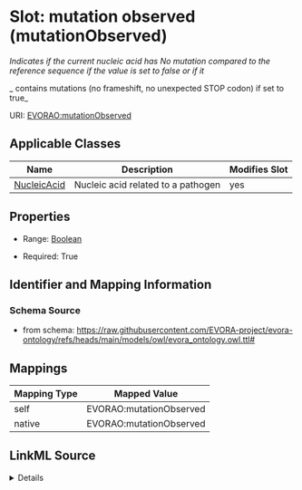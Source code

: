 

# Slot: mutation observed (mutationObserved)


_Indicates if the current nucleic acid has No mutation compared to the reference sequence if the value is set to false or if it_

_ contains mutations (no frameshift, no unexpected STOP codon) if set to true_





URI: [EVORAO:mutationObserved](https://raw.githubusercontent.com/EVORA-project/evora-ontology/refs/heads/main/models/owl/evora_ontology.owl.ttl#mutationObserved)



<!-- no inheritance hierarchy -->





## Applicable Classes

| Name | Description | Modifies Slot |
| --- | --- | --- |
| [NucleicAcid](NucleicAcid.md) | Nucleic acid related to a pathogen |  yes  |







## Properties

* Range: [Boolean](Boolean.md)

* Required: True





## Identifier and Mapping Information







### Schema Source


* from schema: https://raw.githubusercontent.com/EVORA-project/evora-ontology/refs/heads/main/models/owl/evora_ontology.owl.ttl#




## Mappings

| Mapping Type | Mapped Value |
| ---  | ---  |
| self | EVORAO:mutationObserved |
| native | EVORAO:mutationObserved |




## LinkML Source

<details>
```yaml
name: mutationObserved
description: "Indicates if the current nucleic acid has No mutation compared to the\
  \ reference sequence if the value is set to false or if it\n contains mutations\
  \ (no frameshift, no unexpected STOP codon) if set to true"
title: mutation observed
from_schema: https://raw.githubusercontent.com/EVORA-project/evora-ontology/refs/heads/main/models/owl/evora_ontology.owl.ttl#
rank: 1000
alias: mutationObserved
domain_of:
- Nucleic Acid
range: boolean
required: true
multivalued: false

```
</details>